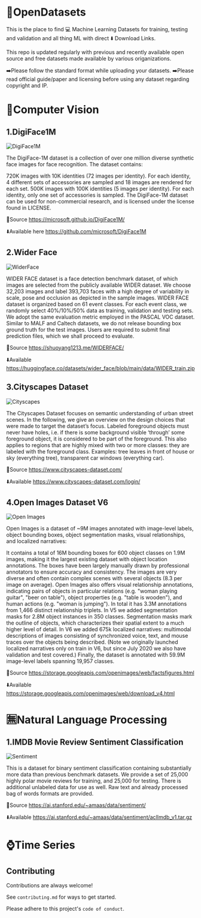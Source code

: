 
# 👐OpenDatasets

This is the place to find 💻 Machine Learning Datasets for training,
testing and validation and all thing ML with direct ⬇️ Download Links.

This repo is updated regularly with previous and recently available open source and
free datasets made available by various origanizations.

➡️Please follow the standard format while uploading your datasets.
➡️Please read official guide/paper and licensing before using any dataset regarding copyright and IP.
# 👦Computer Vision
## 1.DigiFace1M
![DigiFace1M](https://microsoft.github.io/DigiFace1M/img/accessories_id2.jpg "DigiFace1M")

The DigiFace-1M dataset is a collection of over one million diverse synthetic face images for face recognition.
The dataset contains:

720K images with 10K identities (72 images per identity). For each identity, 4 different sets of accessories are sampled and 18 images are rendered for each set.
500K images with 100K identities (5 images per identity). For each identity, only one set of accessories is sampled.
The DigiFace-1M dataset can be used for non-commercial research, and is licensed under the license found in LICENSE.

🔗Source https://microsoft.github.io/DigiFace1M/

⬇️Available here
https://github.com/microsoft/DigiFace1M

## 2.Wider Face
![WiderFace](https://res.cloudinary.com/dmzhcquzz/image/upload/v1670508878/intro1_bmwbuc.jpg "WiderFace")

WIDER FACE dataset is a face detection benchmark dataset, of which images are selected from the publicly available WIDER dataset. We choose 32,203 images and label 393,703 faces with a high degree of variability in scale, pose and occlusion as depicted in the sample images. WIDER FACE dataset is organized based on 61 event classes. For each event class, we randomly select 40%/10%/50% data as training, validation and testing sets. We adopt the same evaluation metric employed in the PASCAL VOC dataset. Similar to MALF and Caltech datasets, we do not release bounding box ground truth for the test images. Users are required to submit final prediction files, which we shall proceed to evaluate.

🔗Source https://shuoyang1213.me/WIDERFACE/

⬇️Available https://huggingface.co/datasets/wider_face/blob/main/data/WIDER_train.zip

## 3.Cityscapes Dataset
![Cityscapes](https://www.cityscapes-dataset.com/wordpress/wp-content/uploads/2015/07/stuttgart02-2040x500.png "Cityscape")

The Cityscapes Dataset focuses on semantic understanding of urban street scenes. In the following, we give an overview on the design choices that were made to target the dataset’s focus.
Labeled foreground objects must never have holes, i.e. if there is some background visible ‘through’ some foreground object, it is considered to be part of the foreground. This also applies to regions that are highly mixed with two or more classes: they are labeled with the foreground class. Examples: tree leaves in front of house or sky (everything tree), transparent car windows (everything car).

🔗Source https://www.cityscapes-dataset.com/

⬇️Available https://www.cityscapes-dataset.com/login/

## 4.Open Images Dataset V6

![Open Images](https://storage.googleapis.com/openimages/web/images/oid_thumbnail.png "Cityscape")

Open Images is a dataset of ~9M images annotated with image-level labels, object bounding boxes, object segmentation masks, visual relationships, and localized narratives:

It contains a total of 16M bounding boxes for 600 object classes on 1.9M images, making it the largest existing dataset with object location annotations. The boxes have been largely manually drawn by professional annotators to ensure accuracy and consistency. The images are very diverse and often contain complex scenes with several objects (8.3 per image on average).
Open Images also offers visual relationship annotations, indicating pairs of objects in particular relations (e.g. "woman playing guitar", "beer on table"), object properties (e.g. "table is wooden"), and human actions (e.g. "woman is jumping"). In total it has 3.3M annotations from 1,466 distinct relationship triplets.
In V5 we added segmentation masks for 2.8M object instances in 350 classes. Segmentation masks mark the outline of objects, which characterizes their spatial extent to a much higher level of detail.
In V6 we added 675k localized narratives: multimodal descriptions of images consisting of synchronized voice, text, and mouse traces over the objects being described. (Note we originally launched localized narratives only on train in V6, but since July 2020 we also have validation and test covered.)
Finally, the dataset is annotated with 59.9M image-level labels spanning 19,957 classes.

🔗Source https://storage.googleapis.com/openimages/web/factsfigures.html

⬇️Available https://storage.googleapis.com/openimages/web/download_v4.html
# 🈚Natural Language Processing
## 1.IMDB Movie Review Sentiment Classification

![Sentiment](https://res.cloudinary.com/dmzhcquzz/image/upload/v1670510524/imgonline-com-ua-twotoone-IqmeHa1xHPIxL_plbaby.jpg "sentiment analysis")

This is a dataset for binary sentiment classification containing substantially more data than previous benchmark datasets. We provide a set of 25,000 highly polar movie reviews for training, and 25,000 for testing. There is additional unlabeled data for use as well. Raw text and already processed bag of words formats are provided.

🔗Source https://ai.stanford.edu/~amaas/data/sentiment/

⬇️Available https://ai.stanford.edu/~amaas/data/sentiment/aclImdb_v1.tar.gz

# ⌚Time Series 


## Contributing

Contributions are always welcome!

See `contributing.md` for ways to get started.

Please adhere to this project's `code of conduct`.

